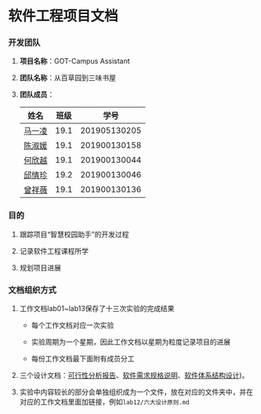 # 软件工程项目文档

### 开发团队

1. **项目名称**：GOT-Campus Assistant

2. **团队名称**：从百草园到三味书屋

3. **团队成员**：
   
   | 姓名                                    | 班级   | 学号           |
   | ------------------------------------- | ---- | ------------ |
   | [马一凌](https://github.com/thmyl)       | 19.1 | 201905130205 |
   | [陈淑媛](https://github.com/CSY-Welcome) | 19.1 | 201900130158 |
   | [何欣越](https://github.com/hfhxy527)    | 19.1 | 201900130044 |
   | [邱情珍](https://github.com/raevi613)    | 19.2 | 201900130046 |
   | [曾祥薇](https://github.com/V7986)       | 19.1 | 201900130136 |

### 目的

1. 跟踪项目“智慧校园助手”的开发过程

2. 记录软件工程课程所学

3. 规划项目进展

### 文档组织方式

1. 工作文档lab01~lab13保存了十三次实验的完成结果
   
   - 每个工作文档对应一次实验
   
   - 实验周期为一个星期，因此工作文档以星期为粒度记录项目的进展
   
   - 每份工作文档最下面附有成员分工

2. 三个设计文档：[可行性分析报告](https://github.com/GOT-CA/document/blob/main/%E5%8F%AF%E8%A1%8C%E6%80%A7%E5%88%86%E6%9E%90%E6%8A%A5%E5%91%8A.pdf)、[软件需求规格说明](https://github.com/GOT-CA/document/blob/main/%E8%BD%AF%E4%BB%B6%E9%9C%80%E6%B1%82%E8%A7%84%E6%A0%BC%E8%AF%B4%E6%98%8ESRS.pdf)、[软件体系结构设计](https://github.com/GOT-CA/document/blob/main/%E8%BD%AF%E4%BB%B6%E4%BD%93%E7%B3%BB%E7%BB%93%E6%9E%84%E8%AE%BE%E8%AE%A1SAD.pdf))。

3. 实验中内容较长的部分会单独组织成为一个文件，放在对应的文件夹中，并在对应的工作文档里面加链接，例如`lab12/六大设计原则.md`
